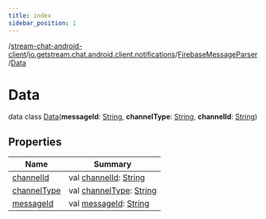 ```yaml
---
title: index
sidebar_position: 1
---
```

/[stream-chat-android-client](../../../index.md)/[io.getstream.chat.android.client.notifications](../../index.md)/[FirebaseMessageParser](../index.md)/[Data](index.md)  
  
  
  
# Data  
data class [Data](index.md)(**messageId**: [String](https://kotlinlang.org/api/latest/jvm/stdlib/kotlin/-string/index.html), **channelType**: [String](https://kotlinlang.org/api/latest/jvm/stdlib/kotlin/-string/index.html), **channelId**: [String](https://kotlinlang.org/api/latest/jvm/stdlib/kotlin/-string/index.html))  
  
## Properties  
  
|  Name |  Summary | 
|---|---|
| <a name="io.getstream.chat.android.client.notifications/FirebaseMessageParser.Data/channelId/#/PointingToDeclaration/"></a>[channelId](channelId.md)| <a name="io.getstream.chat.android.client.notifications/FirebaseMessageParser.Data/channelId/#/PointingToDeclaration/"></a>val [channelId](channelId.md): [String](https://kotlinlang.org/api/latest/jvm/stdlib/kotlin/-string/index.html)|
| <a name="io.getstream.chat.android.client.notifications/FirebaseMessageParser.Data/channelType/#/PointingToDeclaration/"></a>[channelType](channelType.md)| <a name="io.getstream.chat.android.client.notifications/FirebaseMessageParser.Data/channelType/#/PointingToDeclaration/"></a>val [channelType](channelType.md): [String](https://kotlinlang.org/api/latest/jvm/stdlib/kotlin/-string/index.html)|
| <a name="io.getstream.chat.android.client.notifications/FirebaseMessageParser.Data/messageId/#/PointingToDeclaration/"></a>[messageId](messageId.md)| <a name="io.getstream.chat.android.client.notifications/FirebaseMessageParser.Data/messageId/#/PointingToDeclaration/"></a>val [messageId](messageId.md): [String](https://kotlinlang.org/api/latest/jvm/stdlib/kotlin/-string/index.html)|

